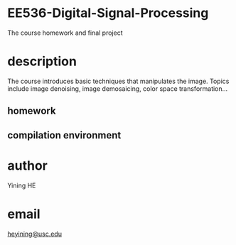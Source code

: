 # EE536-Digital-Signal-Processing
The course homework and final project
# description 
The course introduces basic techniques that manipulates the image. Topics include image denoising, image demosaicing, color space transformation... 
## homework 
## compilation environment 

# author 
Yining HE 
# email 
heyining@usc.edu
